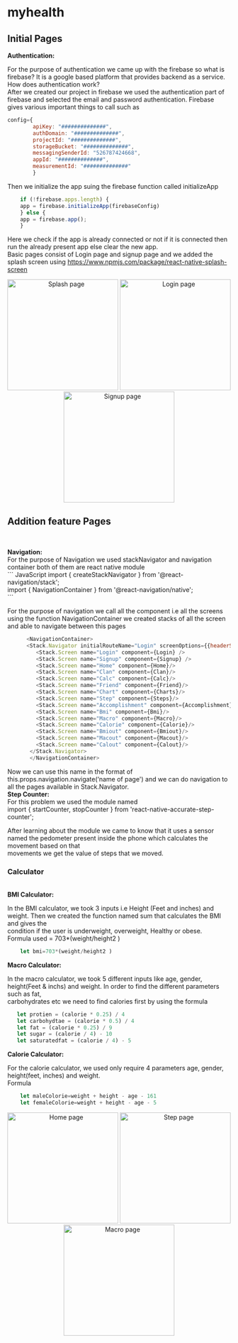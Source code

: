 # myhealth
<h2>Initial Pages</h2>
<p><b>Authentication:</b><br>
 
For the purpose of authentication we came up with the firebase so what is firebase? It is a google based platform that provides backend as a service.</br>
How does authentication work?</br>
After we created our project in firebase we used the authentication part of firebase and selected the email and password authentication. Firebase gives various important things to call such as </br>
``` JavaScript
config={
        apiKey: "##############",
        authDomain: "##############",
        projectId: "##############",
        storageBucket: "##############",
        messagingSenderId: "526787424668",
        appId: "##############",
        measurementId: "##############"
        }
```


Then we initialize the app suing the firebase function called initializeApp</br>
``` JavaScript
    if (!firebase.apps.length) {
    app = firebase.initializeApp(firebaseConfig)
    } else {
    app = firebase.app();
    }
```


Here we check if the app is already connected or not if it is connected then run the already present app else clear the new app.</br>
Basic pages consist of Login page and signup page and we added the splash screen using https://www.npmjs.com/package/react-native-splash-screen </br>
</p>
<p align='center'>
   <img src="splash.png" width="250" title="Splash page">
  <img src="Login.png" width="250" title="Login page">
  <img src="signup.png" width="250" title="Signup page">
  
 
</p>
<h2>Addition feature Pages</h2></br>
<p>
<b>Navigation:</b><br>
For the purpose of Navigation we used stackNavigator and navigation container both of them are react native module <br>
``` JavaScript
    import { createStackNavigator } from '@react-navigation/stack';<br>
    import { NavigationContainer } from '@react-navigation/native';<br>
```


For the purpose of navigation we call all the component i.e all the screens using the function NavigationContainer we created stacks of all the screen  and able to navigate between this pages<br>
``` JavaScript
      <NavigationContainer>
      <Stack.Navigator initialRouteName="Login" screenOptions={{headerShown:false}}>
         <Stack.Screen name="Login" component={Login} />
         <Stack.Screen name="Signup" component={Signup} />
         <Stack.Screen name="Home" component={Home}/>
         <Stack.Screen name="Clan" component={Clan}/>
         <Stack.Screen name="Calc" component={Calc}/>
         <Stack.Screen name="Friend" component={Friend}/>
         <Stack.Screen name="Chart" component={Charts}/>
         <Stack.Screen name="Step" component={Steps}/>
         <Stack.Screen name="Accomplishment" component={Accomplishment}/>
         <Stack.Screen name="Bmi" component={Bmi}/>
         <Stack.Screen name="Macro" component={Macro}/>
         <Stack.Screen name="Calorie" component={Calorie}/>
         <Stack.Screen name="Bmiout" component={Bmiout}/>
         <Stack.Screen name="Macout" component={Macout}/>
         <Stack.Screen name="Calout" component={Calout}/>
       </Stack.Navigator>
       </NavigationContainer>
```

Now we can use this name in the format of this.props.navigation.navigate(‘name of page') and we can do navigation to all the pages available in Stack.Navigator.<br>
<b>Step Counter:</b><br>
For this problem we used the module named <br>
import { startCounter, stopCounter } from 'react-native-accurate-step-counter';<br>

After learning about the module we came to know that it uses a sensor named the pedometer present inside the phone which calculates the movement based on that <br>movements we get the value of steps that we moved.<br>
<h3>Calculator</h3></br>
<b>BMI Calculator:</b><br>

In the BMI calculator, we took 3 inputs i.e Height (Feet and inches) and weight. Then we created the function named sum that calculates the BMI and gives the</br> condition if the user is underweight, overweight, Healthy or obese.</br>
Formula used = 703*(weight/height2 )</br>
``` JavaScript
    let bmi=703*(weight/height2 )
```

<b>Macro Calculator:</b><br>

In the macro calculator, we took 5 different inputs like age, gender, height(Feet & inchs) and  weight. In order to find the different parameters such as fat,</br> carbohydrates etc we need to find calories first by using the formula</br>
``` JavaScript
   let protien = (calorie * 0.25) / 4 
   let carbohydtae = (calorie * 0.5) / 4 
   let fat = (calorie * 0.25) / 9 
   let sugar = (calorie / 4) - 10 
   let saturatedfat = (calorie / 4) - 5 
```
<b>Calorie Calculator:</b><br>

For the calorie calculator, we used only require 4 parameters age, gender, height(feet, inches) and weight.</br>
Formula</br>
``` JavaScript
    let maleColorie=weight + height - age - 161
    let femaleColorie=weight + height - age - 5
```

</p>
<p align='center'>
  <img src="home.png" width="250" title="Home page">
  <img src="steps.png" width="250" title="Step page">
  <img src="macro.png" width="250" title="Macro page">
 
</p>
